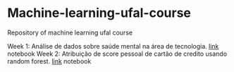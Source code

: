 # Machine-learning-ufal-course
Repository of machine learning ufal course


Week 1: Análise de dados sobre saúde mental na área de tecnologia. [link](https://github.com/jadsonlucio/Machine-learning-ufal-course/blob/master/activities/week-1/an%C3%A1lise%20questonario%20sobre%20sa%C3%BAde%20mental.ipynb) notebook 
Week 2: Atribuição de score pessoal de cartão de credito usando random forest. [link](https://colab.research.google.com/drive/1k7A5Q6DSzvTq4e7TcsDAqoZRrtg7IJaO) notebook
